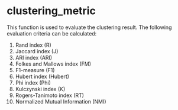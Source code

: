 # clustering_metric
This function is used to evaluate the clustering result.
The following evaluation criteria can be calculated:
1. Rand index (R) 
2. Jaccard index  (J)
3. ARI index  (ARI) 
4. Folkes and Mallows index  (FM) 
5. F1-measure   (F1)
6. Hubert index  (Hubert)
7. Phi index  (Phi)
8. Kulczynski index  (K)
9. Rogers-Tanimoto index  (RT)
10. Normalized Mutual Information (NMI)
